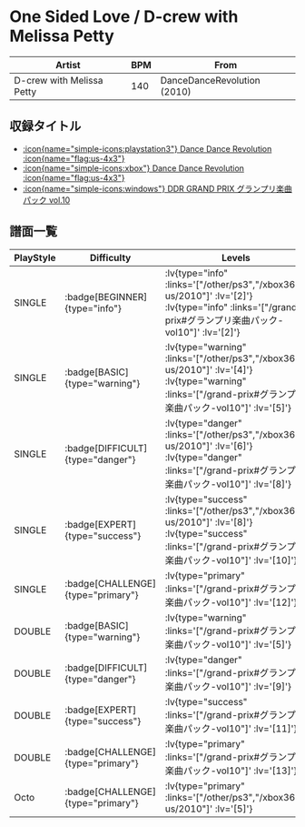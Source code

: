 # One Sided Love / D-crew with Melissa Petty

|Artist|BPM|From|
|------|---|----|
|D-crew with Melissa Petty|140|DanceDanceRevolution (2010)|

## 収録タイトル

- [ :icon{name="simple-icons:playstation3"} Dance Dance Revolution :icon{name="flag:us-4x3"} ](/other/ps3)
- [ :icon{name="simple-icons:xbox"} Dance Dance Revolution :icon{name="flag:us-4x3"} ](/xbox360-us/2010)
- [ :icon{name="simple-icons:windows"} DDR GRAND PRIX グランプリ楽曲パック vol.10](/grand-prix#グランプリ楽曲パック-vol10)

## 譜面一覧

|PlayStyle|Difficulty|Levels|Notes|Movie|
|---------|----------|------|-----|-----|
|SINGLE| :badge[BEGINNER]{type="info"} | :lv{type="info" :links='["/other/ps3","/xbox360-us/2010"]' :lv='[2]'}  :lv{type="info" :links='["/grand-prix#グランプリ楽曲パック-vol10"]' :lv='[2]'} |79/0||
|SINGLE| :badge[BASIC]{type="warning"} | :lv{type="warning" :links='["/other/ps3","/xbox360-us/2010"]' :lv='[4]'}  :lv{type="warning" :links='["/grand-prix#グランプリ楽曲パック-vol10"]' :lv='[5]'} |111/0||
|SINGLE| :badge[DIFFICULT]{type="danger"} | :lv{type="danger" :links='["/other/ps3","/xbox360-us/2010"]' :lv='[6]'}  :lv{type="danger" :links='["/grand-prix#グランプリ楽曲パック-vol10"]' :lv='[8]'} |222/0||
|SINGLE| :badge[EXPERT]{type="success"} | :lv{type="success" :links='["/other/ps3","/xbox360-us/2010"]' :lv='[8]'}  :lv{type="success" :links='["/grand-prix#グランプリ楽曲パック-vol10"]' :lv='[10]'} |299/0||
|SINGLE| :badge[CHALLENGE]{type="primary"} | :lv{type="primary" :links='["/grand-prix#グランプリ楽曲パック-vol10"]' :lv='[12]'} |265/30(65)||
|DOUBLE| :badge[BASIC]{type="warning"} | :lv{type="warning" :links='["/grand-prix#グランプリ楽曲パック-vol10"]' :lv='[5]'} |149/1||
|DOUBLE| :badge[DIFFICULT]{type="danger"} | :lv{type="danger" :links='["/grand-prix#グランプリ楽曲パック-vol10"]' :lv='[9]'} |258/14||
|DOUBLE| :badge[EXPERT]{type="success"} | :lv{type="success" :links='["/grand-prix#グランプリ楽曲パック-vol10"]' :lv='[11]'} |356/19||
|DOUBLE| :badge[CHALLENGE]{type="primary"} | :lv{type="primary" :links='["/grand-prix#グランプリ楽曲パック-vol10"]' :lv='[13]'} |249/26(65)||
|Octo| :badge[CHALLENGE]{type="primary"} | :lv{type="primary" :links='["/other/ps3","/xbox360-us/2010"]' :lv='[5]'} |||

